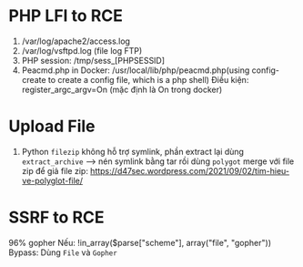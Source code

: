 # PHP LFI to RCE
1. /var/log/apache2/access.log
2. /var/log/vsftpd.log (file log FTP)
3. PHP session: /tmp/sess_[PHPSESSID]
4. Peacmd.php in Docker: /usr/local/lib/php/peacmd.php(using config-create to create a config file, which is a php shell)
  Điều kiện: register_argc_argv=On (mặc định là On trong docker)

# Upload File
1. Python `filezip` không hỗ trợ symlink, phần extract lại dùng `extract_archive` --> nén symlink bằng tar rồi dùng `polygot` merge với file zip để giả file zip: https://d47sec.wordpress.com/2021/09/02/tim-hieu-ve-polyglot-file/

# SSRF to RCE
96% gopher
Nếu: !in_array($parse["scheme"], array("file", "gopher"))
Bypass: Dùng `File` và `Gopher`

